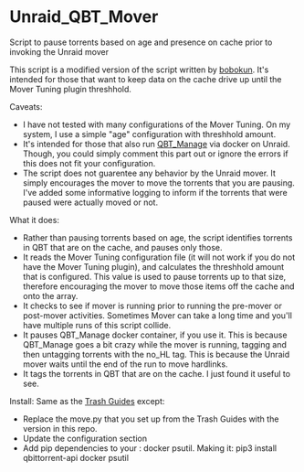 # Unraid_QBT_Mover
Script to pause torrents based on age and presence on cache prior to invoking the Unraid mover

This script is a modified version of the script written by [bobokun](https://github.com/bobokun).  It's intended for those that want to keep data on the cache drive up until the Mover Tuning plugin threshhold.

Caveats:
* I have not tested with many configurations of the Mover Tuning.  On my system, I use a simple "age" configuration with threshhold amount.
* It's intended for those that also run [QBT_Manage](https://github.com/StuffAnThings/qbit_manage) via docker on Unraid.  Though, you could simply comment this part out or ignore the errors if this does not fit your configuration.
* The script does not guarentee any behavior by the Unraid mover.  It simply encourages the mover to move the torrents that you are pausing.  I've added some informative logging to inform if the torrents that were paused were actually moved or not.

What it does:
* Rather than pausing torrents based on age, the script identifies torrents in QBT that are on the cache, and pauses only those.
* It reads the Mover Tuning configuration file (it will not work if you do not have the Mover Tuning plugin), and calculates the threshhold amount that is configured.  This value is used to pause torrents up to that size, therefore encouraging the mover to move those items off the cache and onto the array.
* It checks to see if mover is running prior to running the pre-mover or post-mover activities.  Sometimes Mover can take a long time and you'll have multiple runs of this script collide.
* It pauses QBT_Manage docker container, if you use it.  This is because QBT_Manage goes a bit crazy while the mover is running, tagging and then untagging torrents with the no_HL tag.  This is because the Unraid mover waits until the end of the run to move hardlinks.
* It tags the torrents in QBT that are on the cache.  I just found it useful to see.

Install: Same as the [Trash Guides](https://trash-guides.info/Downloaders/qBittorrent/Tips/How-to-run-the-unRaid-mover-for-qBittorrent/) except:
* Replace the move.py that you set up from the Trash Guides with the version in this repo.
* Update the configuration section
* Add pip dependencies to your : docker psutil.  Making it: pip3 install qbittorrent-api docker psutil
